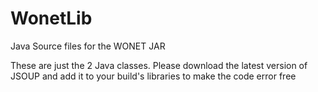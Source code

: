 WonetLib
========

Java Source files for the WONET JAR


These are just the 2 Java classes. Please download the latest version of JSOUP and add it to your build's libraries to make the code error free
